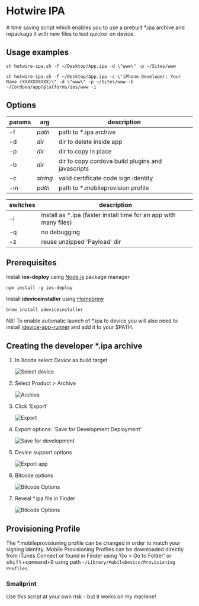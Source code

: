 # Hotwire IPA

A time saving script which enables you to use a prebuilt \*.ipa archive and repackage it with new files to test quicker on device.

## Usage examples
`sh hotwire-ipa.sh -f ~/Desktop/App.ipa -d \"www\" -p ~/Sites/www`

`sh hotwire-ipa.sh -f ~/Desktop/App.ipa -c \"iPhone Developer: Your Name (XXXXXXXXXX)\" -d \"www\" -p ~/Sites/www -b ~/Cordova/app/platforms/ios/www -i`

## Options

params | arg | description
-- | -- | --
\-f | *path* | path to \*.ipa archive
\-d | *dir* | dir to delete inside app
\-p | *dir* | dir to copy in place
\-b | *dir* | dir to copy cordova build plugins and javascripts
\-c | *string* | valid certificate code sign identity
\-m | *path* | path to \*.mobileprovision profile

switches | description
-- | --
\-i | install as \*.ipa (faster install time for an app with many files)
\-q | no debugging
\-z | reuse unzipped 'Payload' dir

## Prerequisites
Install **ios-deploy** using [Node.js](https://nodejs.org) package manager

`npm install -g ios-deploy`

Install **ideviceinstaller** using [Homebrew](http://brew.sh/)

`brew install ideviceinstaller`

NB: To enable automatic launch of \*.ipa to device you will also need to install
[idevice-app-runner](https://github.com/storoj/idevice-app-runner.git) and add it to your $PATH.

## Creating the developer \*.ipa archive
1. In Xcode select *Device* as build target

	![Select device](https://cloud.githubusercontent.com/assets/1880480/10481403/469e914a-7268-11e5-8e85-e67e221c8a9c.png)

2. Select Product > Archive

	![Archive](https://cloud.githubusercontent.com/assets/1880480/10481404/499dde64-7268-11e5-8b4c-74950565d140.png)

3. Click 'Export'

	![Export](https://cloud.githubusercontent.com/assets/1880480/10481406/4b7fe1a0-7268-11e5-9d88-a87c5381cca5.png)

4. Export options: 'Save for Development Deployment'

	![Save for development](https://cloud.githubusercontent.com/assets/1880480/10481409/4d1b84e2-7268-11e5-8828-61e711ba59f1.png)

5. Device support options

	![Export app](https://cloud.githubusercontent.com/assets/1880480/10481411/4ed336a4-7268-11e5-802b-79c742e0eecb.png)

6. Bitcode options

	![Bitcode Options](https://cloud.githubusercontent.com/assets/1880480/10481413/503d1708-7268-11e5-87e5-9e324d1eb039.png)

7. Reveal \*.ipa file in Finder

	![Bitcode Options](https://cloud.githubusercontent.com/assets/1880480/10481414/529e1754-7268-11e5-9e73-e7d5f29d52cc.png)


## Provisioning Profile
The \*.mobileprovisioning profile can be changed in order to match your signing identity. Mobile Provisioning Profiles can be downloaded directly from iTunes Connect or found in Finder using 'Go > Go to Folder' or <kbd>shift</kbd>+<kbd>command</kbd>+<kbd>G</kbd> using path `~/Library/MobileDevice/Provisioning Profiles`.

### Smallprint
Use this script at your own risk - but it works on my machine!
